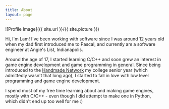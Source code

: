 ```yaml
---
title: About
layout: page
---
```

![Profile Image]({{ site.url }}/{{ site.picture }})

<p>Hi, I'm Lam! I've been working with software since I was around 12 years old when my dad first introduced me to Pascal, and currently am a software engineer at Angie's List, Indianapolis.</p>

<p>Around the age of 17, I started learning C/C++ and soon grew an interest in game engine development and game programming in general. 
  Since being introduced to the <a href="https://handmade.network/">Handmade Network</a> my college senior year (which admittedly wasn't that long ago), I started to fall in love with low level programming and game engine development.</p>

<p>I spend most of my free time learning about and making game engines, mostly with C/C++ - even though I did attempt to make one in Python, which didn't end up too well for me :)</p>

